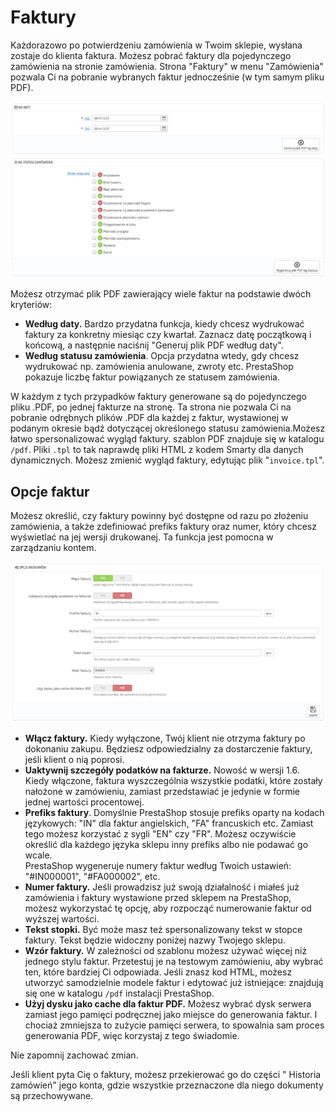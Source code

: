 # Faktury

Każdorazowo po potwierdzeniu zamówienia w Twoim sklepie, wysłana zostaje do klienta faktura. Możesz pobrać faktury dla pojedynczego zamówienia na stronie zamówienia. Strona "Faktury" w menu "Zamówienia" pozwala Ci na pobranie wybranych faktur jednocześnie (w tym samym pliku PDF).

![](../../../.gitbook/assets/30245306.png)

Możesz otrzymać plik PDF zawierający wiele faktur na podstawie dwóch kryteriów:

* **Według daty.** Bardzo przydatna funkcja, kiedy chcesz wydrukować faktury za konkretny miesiąc czy kwartał. Zaznacz datę początkową i końcową, a następnie naciśnij "Generuj plik PDF według daty".
* **Według statusu zamówienia**. Opcja przydatna wtedy, gdy chcesz wydrukować np. zamówienia anulowane, zwroty etc. PrestaShop pokazuje liczbę faktur powiązanych ze statusem zamówienia.

W każdym z tych przypadków faktury generowane są do pojedynczego pliku .PDF, po jednej fakturze na stronę. Ta strona nie pozwala Ci na pobranie odrębnych plików .PDF dla każdej z faktur, wystawionej w podanym okresie bądź dotyczącej określonego statusu zamówienia.Możesz łatwo spersonalizować wygląd faktury. szablon PDF znajduje się w katalogu `/pdf`. Pliki `.tpl` to tak naprawdę pliki HTML z kodem Smarty dla danych dynamicznych. Możesz zmienić wygląd faktury, edytując plik "`invoice.tpl`".

## Opcje faktur <a href="#faktury-opcjefaktur" id="faktury-opcjefaktur"></a>

Możesz określić, czy faktury powinny być dostępne od razu po złożeniu zamówienia, a także zdefiniować prefiks faktury oraz numer, który chcesz wyświetlać na jej wersji drukowanej. Ta funkcja jest pomocna w zarządzaniu kontem.

![](../../../.gitbook/assets/30245307.png)

* **Włącz faktury.** Kiedy wyłączone, Twój klient nie otrzyma faktury po dokonaniu zakupu. Będziesz odpowiedzialny za dostarczenie faktury, jeśli klient o nią poprosi.
* **Uaktywnij szczegóły podatków na fakturze.** Nowość w wersji 1.6. Kiedy włączone, faktura wyszczególnia wszystkie podatki, które zostały nałożone w zamówieniu, zamiast przedstawiać je jedynie w formie jednej wartości procentowej.
* **Prefiks faktury**. Domyślnie PrestaShop stosuje prefiks oparty na kodach językowych: "IN" dla faktur angielskich, "FA" francuskich etc. Zamiast tego możesz korzystać z sygli "EN" czy "FR".  Możesz oczywiście określić dla każdego języka sklepu inny prefiks albo nie podawać go wcale.\
  PrestaShop wygeneruje numery faktur według Twoich ustawień: "#IN000001", "#FA000002", etc.
* **Numer faktury.** Jeśli prowadzisz już swoją działalność i miałeś już zamówienia i faktury wystawione przed sklepem na PrestaShop, możesz wykorzystać tę opcję, aby rozpocząć numerowanie faktur od wyższej wartości.
* **Tekst stopki.** Być może masz też spersonalizowany tekst w stopce faktury. Tekst będzie widoczny poniżej nazwy Twojego sklepu.
* **Wzór faktury.** W zależności od szablonu możesz używać więcej niż jednego stylu faktur. Przetestuj je na testowym zamówieniu, aby wybrać ten, które bardziej Ci odpowiada. Jeśli znasz kod HTML, możesz utworzyć samodzielnie modele faktur i edytować już istniejące: znajdują się one w katalogu `/pdf` instalacji PrestaShop.
* **Użyj dysku jako cache dla faktur PDF.** Możesz wybrać dysk serwera zamiast jego pamięci podręcznej jako miejsce do generowania faktur. I chociaż zmniejsza to zużycie pamięci serwera, to spowalnia sam proces generowania PDF, więc korzystaj z tego świadomie.

Nie zapomnij zachować zmian.

Jeśli klient pyta Cię o faktury, możesz przekierować go do części " Historia zamówień" jego konta, gdzie wszystkie przeznaczone dla niego dokumenty są przechowywane.

